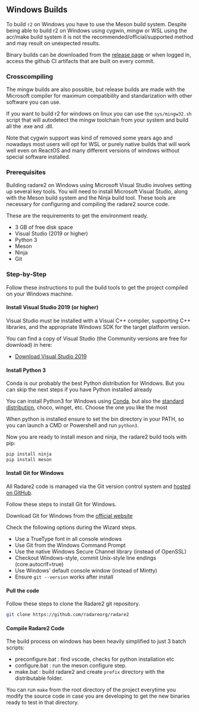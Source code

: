 ## Windows Builds

To build `r2` on Windows you have to use the Meson build system. Despite being able to build r2 on Windows using cygwin, mingw or WSL using the acr/make build system it is not the recommended/official/supported method and may result on unexpected results.

Binary builds can be downloaded from the [release page](https://github.com/radareorg/radare2/releases) or when logged in, access the github CI artifacts that are built on every commit.

### Crosscompiling

The mingw builds are also possible, but release builds are made with the Microsoft compiler for maximum compatibility and standarization with other software you can use.

If you want to build r2 for windows on linux you can use the `sys/mingw32.sh` script that will autodetect the mingw toolchain from your system and build all the .exe and .dll.

Note that cygwin support was kind of removed some years ago and nowadays most users will opt for WSL or purely native builds that will work well even on ReactOS and many different versions of windows without special software installed.

### Prerequisites

Building radare2 on Windows using Microsoft Visual Studio involves setting up several key tools. You will need to install Microsoft Visual Studio, along with the Meson build system and the Ninja build tool. These tools are necessary for configuring and compiling the radare2 source code.

These are the requirements to get the environment ready.

* 3 GB of free disk space
* Visual Studio (2019 or higher)
* Python 3
* Meson
* Ninja
* Git

### Step-by-Step

Follow these instructions to pull the build tools to get the project compiled on your Windows machine.

#### Install Visual Studio 2019 (or higher)

Visual Studio must be installed with a Visual C++ compiler, supporting C++ libraries, and the appropriate Windows SDK for the target platform version.

You can find a copy of Visual Studio (the Community versions are free for download) in here:

* [Download Visual Studio 2019](https://visualstudio.microsoft.com/downloads/)

#### Install Python 3

Conda is our probably the best Python distribution for Windows. But you can skip the next steps if you have Python installed already

You can install Python3 for Windows using [Conda](https://docs.conda.io/projects/conda/en/stable/), but also the [standard distribution](https://www.python.org/downloads/), choco, winget, etc. Choose the one you like the most

When python is installed ensure to set the bin directory in your PATH, so you can launch a CMD or Powershell and run `python3`.

Now you are ready to install meson and ninja, the radare2 build tools with pip:

```sh
pip install ninja
pip install meson
```

#### Install Git for Windows

All Radare2 code is managed via the Git version control system and [hosted on GitHub](https://github.com/radareorg).

Follow these steps to install Git for Windows.

Download Git for Windows from the [official website](https://git-scm.com/download/win)

Check the following options during the Wizard steps.

* Use a TrueType font in all console windows
* Use Git from the Windows Command Prompt
* Use the native Windows Secure Channel library (instead of OpenSSL)
* Checkout Windows-style, commit Unix-style line endings (core.autocrlf=true)
* Use Windows' default console window (instead of Mintty)
* Ensure `git --version` works after install

#### Pull the code

Follow these steps to clone the Radare2 git repository.

```sh
git clone https://github.com/radareorg/radare2
```

#### Compile Radare2 Code

The build process on windows has been heavily simplified to just 3 batch scripts:

* preconfigure.bat : find vscode, checks for python installation etc
* configure.bat : run the meson configure step.
* make.bat : build radare2 and create `prefix` directory with the distributable folder.

You can run `make` from the root directory of the project everytime you modify the source code in case you are developing to get the new binaries ready to test in that directory.
